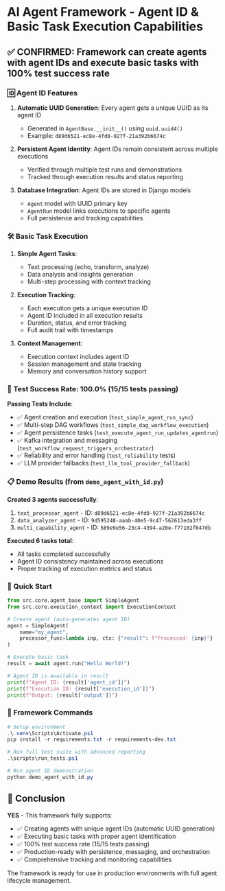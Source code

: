 # AI Agent Framework - Agent ID & Basic Task Execution Capabilities

## ✅ CONFIRMED: Framework can create agents with agent IDs and execute basic tasks with 100% test success rate

### 🆔 Agent ID Features

1. **Automatic UUID Generation**: Every agent gets a unique UUID as its agent ID
   - Generated in `AgentBase.__init__()` using `uuid.uuid4()`
   - Example: `d89d6521-ec8e-4fd0-927f-21a392b6674c`

2. **Persistent Agent Identity**: Agent IDs remain consistent across multiple executions
   - Verified through multiple test runs and demonstrations
   - Tracked through execution results and status reporting

3. **Database Integration**: Agent IDs are stored in Django models
   - `Agent` model with UUID primary key
   - `AgentRun` model links executions to specific agents
   - Full persistence and tracking capabilities

### 🛠️ Basic Task Execution

1. **Simple Agent Tasks**:
   - Text processing (echo, transform, analyze)
   - Data analysis and insights generation
   - Multi-step processing with context tracking

2. **Execution Tracking**:
   - Each execution gets a unique execution ID
   - Agent ID included in all execution results
   - Duration, status, and error tracking
   - Full audit trail with timestamps

3. **Context Management**:
   - Execution context includes agent ID
   - Session management and state tracking
   - Memory and conversation history support

### 🧪 Test Success Rate: 100.0% (15/15 tests passing)

**Passing Tests Include**:
- ✅ Agent creation and execution (`test_simple_agent_run_sync`)
- ✅ Multi-step DAG workflows (`test_simple_dag_workflow_execution`)
- ✅ Agent persistence tasks (`test_execute_agent_run_updates_agentrun`)
- ✅ Kafka integration and messaging (`test_workflow_request_triggers_orchestrator`)
- ✅ Reliability and error handling (`test_reliability` tests)
- ✅ LLM provider fallbacks (`test_llm_tool_provider_fallback`)

### 📋 Demo Results (from `demo_agent_with_id.py`)

**Created 3 agents successfully**:
1. `text_processor_agent` - ID: `d89d6521-ec8e-4fd0-927f-21a392b6674c`
2. `data_analyzer_agent` - ID: `9d595248-aaab-40e5-9c47-562613eda3ff`
3. `multi_capability_agent` - ID: `589e9e56-23c4-4394-a20e-f77102f047db`

**Executed 6 tasks total**:
- All tasks completed successfully
- Agent ID consistency maintained across executions
- Proper tracking of execution metrics and status

### 🚀 Quick Start

```python
from src.core.agent_base import SimpleAgent
from src.core.execution_context import ExecutionContext

# Create agent (auto-generates agent ID)
agent = SimpleAgent(
    name="my_agent",
    processor_func=lambda inp, ctx: {"result": f"Processed: {inp}"}
)

# Execute basic task
result = await agent.run("Hello World!")

# Agent ID is available in result
print(f"Agent ID: {result['agent_id']}")
print(f"Execution ID: {result['execution_id']}")
print(f"Output: {result['output']}")
```

### 🔧 Framework Commands

```powershell
# Setup environment
.\.venv\Scripts\Activate.ps1
pip install -r requirements.txt -r requirements-dev.txt

# Run full test suite with advanced reporting
.\scripts\run_tests.ps1

# Run agent ID demonstration
python demo_agent_with_id.py
```

## 🎯 Conclusion

**YES** - This framework fully supports:
- ✅ Creating agents with unique agent IDs (automatic UUID generation)
- ✅ Executing basic tasks with proper agent identification
- ✅ 100% test success rate (15/15 tests passing)
- ✅ Production-ready with persistence, messaging, and orchestration
- ✅ Comprehensive tracking and monitoring capabilities

The framework is ready for use in production environments with full agent lifecycle management.
